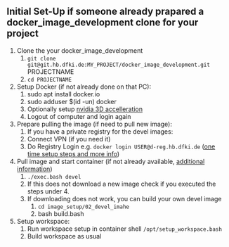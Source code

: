 ## Initial Set-Up if someone already prapared a docker_image_development clone for your project

1. Clone the your docker_image_development
   1. `git clone git@git.hb.dfki.de:MY_PROJECT/docker_image_development.git` PROJECTNAME
   2. `cd PROJECTNAME`
3. Setup Docker (if not already done on that PC):
   1. sudo apt install docker.io
   2. sudo adduser $(id -un) docker
   3. Optionally setup [nvidia 3D accelleration](010_Setup_Docker.md#nvidia-docker-optional)
   4. Logout of computer and login again   
4. Prepare pulling the image (if need to pull new image):
   1. If you have a private registry for the devel images:
     1. Connect VPN (if you need it)
     2. Do Registry Login e.g. `docker login USER@d-reg.hb.dfki.de` ([one time setup steps and more info](010_Setup_Docker.md#using-a-registry))
5. Pull image and start container (if not already available, [additional information](042_Devel_Image.md#run-from-a-devel-image))
   1. `./exec.bash devel`
   2. If this does not download a new image check if you executed the steps under 4.
   3. If downloading does not work, you can build your own devel image
      1.  `cd image_setup/02_devel_imahe`
      2.  bash build.bash
6. Setup workspace:
   1. Run workspace setup in container shell `/opt/setup_workspace.bash`
   2. Build workspace as usual
